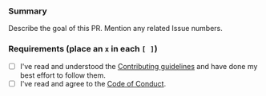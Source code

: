 ###  Summary

Describe the goal of this PR. Mention any related Issue numbers.

### Requirements (place an `x` in each `[ ]`)

* [ ] I've read and understood the [Contributing guidelines](https://github.com/slackapi/workflow-powerups/blob/main/.github/CONTRIBUTING.md) and have done my best effort to follow them.
* [ ] I've read and agree to the [Code of Conduct](https://slackhq.github.io/code-of-conduct).